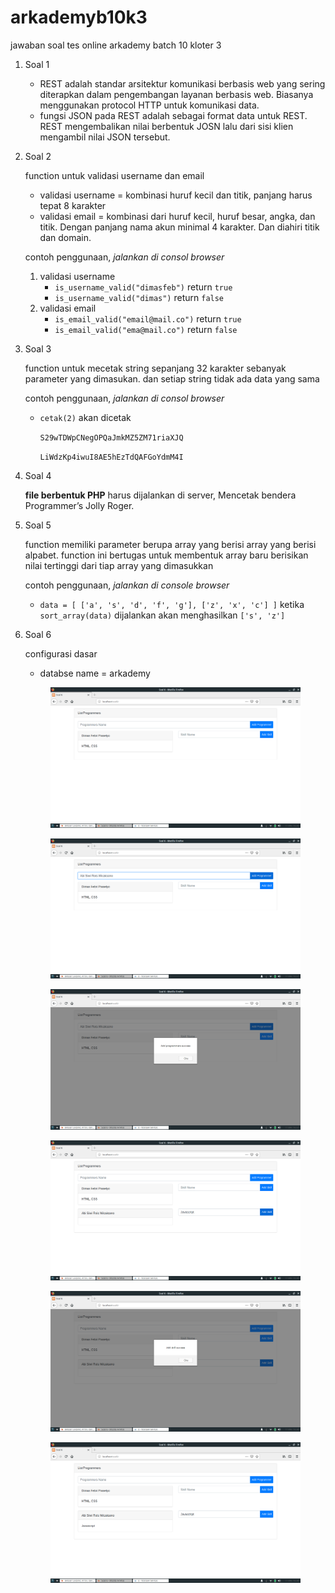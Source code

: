 # arkademyb10k3
jawaban soal tes online arkademy batch 10 kloter 3

1. Soal 1

	- REST adalah standar arsitektur komunikasi berbasis web yang sering diterapkan dalam pengembangan layanan berbasis web. Biasanya menggunakan protocol HTTP untuk komunikasi data. 
	- fungsi JSON pada REST adalah sebagai format data untuk REST. REST mengembalikan nilai berbentuk JOSN lalu dari sisi klien mengambil nilai JSON tersebut.

2. Soal 2

	function untuk validasi username dan email

	* validasi username = kombinasi huruf kecil dan titik, panjang harus tepat 8 karakter
	* validasi email = kombinasi dari huruf kecil, huruf besar, angka, dan titik. Dengan panjang nama akun minimal 4 karakter. Dan diahiri titik dan domain.

	contoh penggunaan, *jalankan di consol browser*
	
	1. validasi username
		* `is_username_valid("dimasfeb")` return `true` 
		* `is_username_valid("dimas")` return `false`
	2. validasi email
		* `is_email_valid("email@mail.co")` return `true`
		* `is_email_valid("ema@mail.co")` return `false`

3. Soal 3

	function untuk mecetak string sepanjang 32 karakter sebanyak parameter yang dimasukan. dan setiap string tidak ada data yang sama

	contoh penggunaan, *jalankan di consol browser*

	* `cetak(2)` akan dicetak
	
		`S29wTDWpCNegOPQaJmkMZ5ZM71riaXJQ`
		
		`LiWdzKp4iwuI8AE5hEzTdQAFGoYdmM4I`


4. Soal 4
	
	**file berbentuk PHP** harus dijalankan di server, Mencetak bendera Programmer’s Jolly Roger.


5. Soal 5

	function memiliki parameter berupa array yang berisi array yang berisi alpabet. function ini bertugas untuk membentuk array baru berisikan nilai tertinggi dari tiap array yang dimasukkan

	contoh penggunaan, *jalankan di console browser*

	* `data = [ ['a', 's', 'd', 'f', 'g'], ['z', 'x', 'c'] ]` ketika `sort_array(data)` dijalankan akan menghasilkan `['s', 'z']`

6. Soal 6

	configurasi dasar
	
	* databse name = arkademy
	
	
	<p align="center">
  		<img src="https://github.com/dymzfp/arkademyb10k3/blob/master/assets/1.png" width="400" alt="accessibility text">
	</p>
	<p align="center">
  		<img src="https://github.com/dymzfp/arkademyb10k3/blob/master/assets/2.png" width="400" alt="accessibility text">
	</p>
	<p align="center">
  		<img src="https://github.com/dymzfp/arkademyb10k3/blob/master/assets/3.png" width="400" alt="accessibility text">
	</p>
	<p align="center">
  		<img src="https://github.com/dymzfp/arkademyb10k3/blob/master/assets/4.png" width="400" alt="accessibility text">
	</p>
	<p align="center">
  		<img src="https://github.com/dymzfp/arkademyb10k3/blob/master/assets/5.png" width="400" alt="accessibility text">
	</p>
	<p align="center">
  		<img src="https://github.com/dymzfp/arkademyb10k3/blob/master/assets/6.png" width="400" alt="accessibility text">
	</p>
